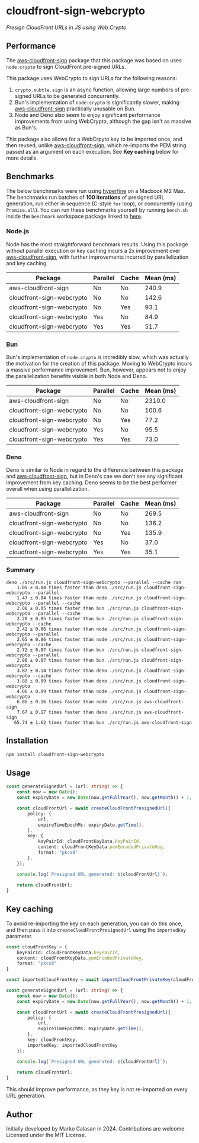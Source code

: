 # cloudfront-sign-webcrypto
*Presign CloudFront URLs in JS using Web Crypto*

## Performance
The [aws-cloudfront-sign](https://github.com/jasonsims/aws-cloudfront-sign) package that this package was based on uses `node:crypto` to sign CloudFront pre-signed URLs.

This package uses WebCrypto to sign URLs for the following reasons:
1. `crypto.subtle.sign` is an async function, allowing large numbers of pre-signed URLs to be generated concurrently.
2. Bun's implementation of `node:crypto` is significantly slower, making [aws-cloudfront-sign](https://github.com/jasonsims/aws-cloudfront-sign) practically unusable on Bun.
3. Node and Deno also seem to enjoy significant performance improvements from using WebCrypto, although the gap isn't as massive as Bun's.

This package also allows for a WebCrpyto key to be imported once, and then reused, unlike [aws-cloudfront-sign](https://github.com/jasonsims/aws-cloudfront-sign), which re-imports the PEM string passed as an argument on each execution. See **Key caching** below for more details.

## Benchmarks
The below benchmarks were run using [hyperfine](https://github.com/sharkdp/hyperfine) on a Macbook M2 Max. The benchmarks run batches of **100 iterations** of presigned URL generation, run either in sequence (C-style `for` loop), or concurrently (using `Promise.all`). You can run these benchmarks yourself by running `bench.sh` inside the `benchmark` workspace package linked to [here](https://github.com/calasanmarko/cloudfront-sign-webcrypto/blob/main/packages/benchmark/bench.sh).

### Node.js
Node has the most straightforward benchmark results. Using this package without parallel execution or key caching incurs a 2x improvement over [aws-cloudfront-sign](https://github.com/jasonsims/aws-cloudfront-sign), with further improvements incurred by parallelization and key caching.

| Package                    | Parallel | Cache | Mean (ms) |
|----------------------------|----------|-------|-----------|
| aws-cloudfront-sign        | No       | No    | 240.9     |
| cloudfront-sign-webcrypto  | No       | No    | 142.6     |
| cloudfront-sign-webcrypto  | No       | Yes   | 93.1      |
| cloudfront-sign-webcrypto  | Yes      | No    | 84.9      |
| cloudfront-sign-webcrypto  | Yes      | Yes   | 51.7      |

### Bun
Bun's implementation of `node:crypto` is incredibly slow, which was actually the motivation for the creation of this package. Moving to WebCrypto incurs a massive performance improvement. Bun, however, appears not to enjoy the parallelization benefits visible in both Node and Deno.

| Package                    | Parallel | Cache | Mean (ms) |
|----------------------------|----------|-------|-----------|
| aws-cloudfront-sign        | No       | No    | 2310.0    |
| cloudfront-sign-webcrypto  | No       | No    | 100.6     |
| cloudfront-sign-webcrypto  | No       | Yes   | 77.2      |
| cloudfront-sign-webcrypto  | Yes      | No    | 95.5      |
| cloudfront-sign-webcrypto  | Yes      | Yes   | 73.0      |

### Deno
Deno is similar to Node in regard to the difference between this package and [aws-cloudfront-sign](https://github.com/jasonsims/aws-cloudfront-sign), but in Deno's cae we don't see any significant improvement from key caching. Deno seems to be the best performer overall when using parallelization.

| Package                    | Parallel | Cache | Mean (ms) |
|----------------------------|----------|-------|-----------|
| aws-cloudfront-sign        | No       | No    | 269.5     |
| cloudfront-sign-webcrypto  | No       | No    | 136.2     |
| cloudfront-sign-webcrypto  | No       | Yes   | 135.9     |
| cloudfront-sign-webcrypto  | Yes      | No    | 37.0      |
| cloudfront-sign-webcrypto  | Yes      | Yes   | 35.1      |

### Summary
```
deno ./src/run.js cloudfront-sign-webcrypto --parallel --cache ran
    1.05 ± 0.04 times faster than deno ./src/run.js cloudfront-sign-webcrypto --parallel
    1.47 ± 0.04 times faster than node ./src/run.js cloudfront-sign-webcrypto --parallel --cache
    2.08 ± 0.05 times faster than bun ./src/run.js cloudfront-sign-webcrypto --parallel --cache
    2.20 ± 0.05 times faster than bun ./src/run.js cloudfront-sign-webcrypto --cache
    2.42 ± 0.06 times faster than node ./src/run.js cloudfront-sign-webcrypto --parallel
    2.65 ± 0.06 times faster than node ./src/run.js cloudfront-sign-webcrypto --cache
    2.72 ± 0.07 times faster than bun ./src/run.js cloudfront-sign-webcrypto --parallel
    2.86 ± 0.07 times faster than bun ./src/run.js cloudfront-sign-webcrypto
    3.87 ± 0.14 times faster than deno ./src/run.js cloudfront-sign-webcrypto --cache
    3.88 ± 0.09 times faster than deno ./src/run.js cloudfront-sign-webcrypto
    4.06 ± 0.09 times faster than node ./src/run.js cloudfront-sign-webcrypto
    6.86 ± 0.16 times faster than node ./src/run.js aws-cloudfront-sign
    7.67 ± 0.17 times faster than deno ./src/run.js aws-cloudfront-sign
   65.74 ± 1.62 times faster than bun ./src/run.js aws-cloudfront-sign
```

## Installation
```bash
npm install cloudfront-sign-webcrypto
```

## Usage
```ts
const generateSignedUrl = (url: string) => {
    const now = new Date();
    const expiryDate = new Date(now.getFullYear(), now.getMonth() + 1, 1);

    const cloudFrontUrl = await createCloudFrontPresignedUrl({
        policy: {
            url,
            expireTimeEpochMs: expiryDate.getTime(),
        },
        key: {
            keyPairId: cloudFrontKeyData.keyPairId,
            content: cloudFrontKeyData.pemEncodedPrivateKey,
            format: "pkcs8"
        },
    });

    console.log(`Presigned URL generated: ${cloudFrontUrl}`);
    
    return cloudFrontUrl;
}
```

## Key caching
To avoid re-importing the key on each generation, you can do this once, and then pass it into `createCloudFrontPresignedUrl` using the `importedKey` parameter.

```ts
const cloudFrontKey = {
    keyPairId: cloudFrontKeyData.keyPairId,
    content: cloudFrontKeyData.pemEncodedPrivateKey,
    format: "pkcs8"
}

const importedCloudFrontKey = await importCloudFrontPrivateKey(cloudFrontKey);

const generateSignedUrl = (url: string) => {
    const now = new Date();
    const expiryDate = new Date(now.getFullYear(), now.getMonth() + 1, 1);

    const cloudFrontUrl = await createCloudFrontPresignedUrl({
        policy: {
            url,
            expireTimeEpochMs: expiryDate.getTime(),
        },
        key: cloudFrontKey,
        importedKey: importedCloudFrontKey
    });

    console.log(`Presigned URL generated: ${cloudFrontUrl}`);
    
    return cloudFrontUrl;
}
```

This should improve performance, as they key is not re-imported on every URL generation.

## Author
Initially developed by Marko Calasan in 2024. Contributions are welcome. Licensed under the MIT License.
